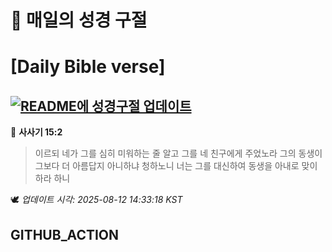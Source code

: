 # 🙏 매일의 성경 구절
# [Daily Bible verse]
## [![README에 성경구절 업데이트](https://github.com/DONGSUKA/first_test/actions/workflows/update-readme-bible.yml/badge.svg)](https://github.com/DONGSUKA/first_test/actions/workflows/update-readme-bible.yml)
<!-- START_BIBLE_VERSE -->
📖 **사사기 15:2**
> 이르되 네가 그를 심히 미워하는 줄 알고 그를 네 친구에게 주었노라 그의 동생이 그보다 더 아름답지 아니하냐 청하노니 너는 그를 대신하여 동생을 아내로 맞이하라 하니

🕊️ _업데이트 시각: 2025-08-12 14:33:18 KST_
  <!-- END_BIBLE_VERSE -->
## GITHUB_ACTION

